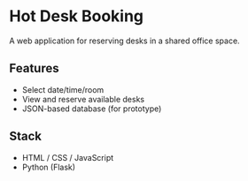 # Hot Desk Booking

A web application for reserving desks in a shared office space.

## Features
- Select date/time/room
- View and reserve available desks
- JSON-based database (for prototype)

## Stack
- HTML / CSS / JavaScript
- Python (Flask)
